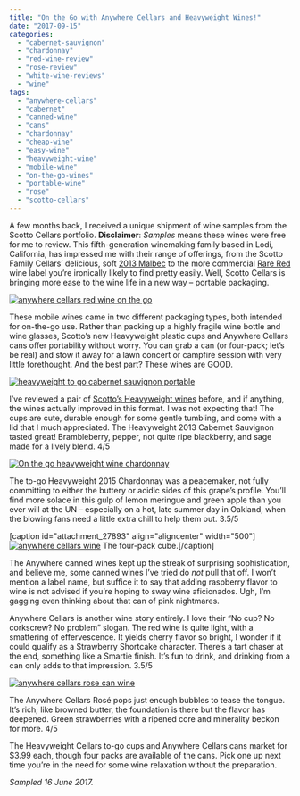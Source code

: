 ```yaml
---
title: "On the Go with Anywhere Cellars and Heavyweight Wines!"
date: "2017-09-15"
categories: 
  - "cabernet-sauvignon"
  - "chardonnay"
  - "red-wine-review"
  - "rose-review"
  - "white-wine-reviews"
  - "wine"
tags: 
  - "anywhere-cellars"
  - "cabernet"
  - "canned-wine"
  - "cans"
  - "chardonnay"
  - "cheap-wine"
  - "easy-wine"
  - "heavyweight-wine"
  - "mobile-wine"
  - "on-the-go-wines"
  - "portable-wine"
  - "rose"
  - "scotto-cellars"
---
```


A few months back, I received a unique shipment of wine samples from the Scotto Cellars portfolio. **Disclaimer**: _Samples_ means these wines were free for me to review. This fifth-generation winemaking family based in Lodi, California, has impressed me with their range of offerings, from the Scotto Family Cellars’ delicious, soft [2013 Malbec](http://thegourmez.com/2017/07/07/best-wines-kent-scotto/) to the more commercial [Rare Red](http://thegourmez.com/2016/07/15/extremely-rare-rare-red-2012-black-blend/) wine label you’re ironically likely to find pretty easily. Well, Scotto Cellars is bringing more ease to the wine life in a new way – portable packaging.

[![anywhere cellars red wine on the go](http://s3.amazonaws.com/thegourmez-wpmedia/2017/09/Samples-Party-003-406x500.jpg)](http://s3.amazonaws.com/thegourmez-wpmedia/2017/09/Samples-Party-003.jpg)

These mobile wines came in two different packaging types, both intended for on-the-go use. Rather than packing up a highly fragile wine bottle and wine glasses, Scotto’s new Heavyweight plastic cups and Anywhere Cellars cans offer portability without worry. You can grab a can (or four-pack; let’s be real) and stow it away for a lawn concert or campfire session with very little forethought. And the best part? These wines are GOOD.

[![heavyweight to go cabernet sauvignon portable ](http://s3.amazonaws.com/thegourmez-wpmedia/2017/09/Samples-Party-001-334x500.jpg)](http://s3.amazonaws.com/thegourmez-wpmedia/2017/09/Samples-Party-001.jpg)

I’ve reviewed a pair of [Scotto’s Heavyweight wines](http://thegourmez.com/2016/02/29/scotto-cellars-heavyweight-wine/) before, and if anything, the wines actually improved in this format. I was not expecting that! The cups are cute, durable enough for some gentle tumbling, and come with a lid that I much appreciated. The Heavyweight 2013 Cabernet Sauvignon tasted great! Brambleberry, pepper, not quite ripe blackberry, and sage made for a lively blend. 4/5

[![On the go heavyweight wine chardonnay](http://s3.amazonaws.com/thegourmez-wpmedia/2017/09/Samples-Party-015-396x500.jpg)](http://s3.amazonaws.com/thegourmez-wpmedia/2017/09/Samples-Party-015.jpg)

The to-go Heavyweight 2015 Chardonnay was a peacemaker, not fully committing to either the buttery or acidic sides of this grape’s profile. You’ll find more solace in this gulp of lemon meringue and green apple than you ever will at the UN – especially on a hot, late summer day in Oakland, when the blowing fans need a little extra chill to help them out. 3.5/5

\[caption id="attachment\_27893" align="aligncenter" width="500"\][![anywhere cellars wine](http://s3.amazonaws.com/thegourmez-wpmedia/2017/09/Samples-Party-002-500x488.jpg)](http://s3.amazonaws.com/thegourmez-wpmedia/2017/09/Samples-Party-002.jpg) The four-pack cube.\[/caption\]

The Anywhere canned wines kept up the streak of surprising sophistication, and believe me, some canned wines I’ve tried do _not_ pull that off. I won’t mention a label name, but suffice it to say that adding raspberry flavor to wine is not advised if you’re hoping to sway wine aficionados. Ugh, I’m gagging even thinking about that can of pink nightmares.

Anywhere Cellars is another wine story entirely. I love their “No cup? No corkscrew? No problem” slogan. The red wine is quite light, with a smattering of effervescence. It yields cherry flavor so bright, I wonder if it could qualify as a Strawberry Shortcake character. There’s a tart chaser at the end, something like a Smartie finish. It’s fun to drink, and drinking from a can only adds to that impression. 3.5/5

[![anywhere cellars rose can wine](http://s3.amazonaws.com/thegourmez-wpmedia/2017/09/Samples-Party-013-433x500.jpg)](http://s3.amazonaws.com/thegourmez-wpmedia/2017/09/Samples-Party-013.jpg)

The Anywhere Cellars Rosé pops just enough bubbles to tease the tongue. It’s rich; like browned butter, the foundation is there but the flavor has deepened. Green strawberries with a ripened core and minerality beckon for more. 4/5

The Heavyweight Cellars to-go cups and Anywhere Cellars cans market for $3.99 each, though four packs are available of the cans. Pick one up next time you’re in the need for some wine relaxation without the preparation.

_Sampled 16 June 2017._
